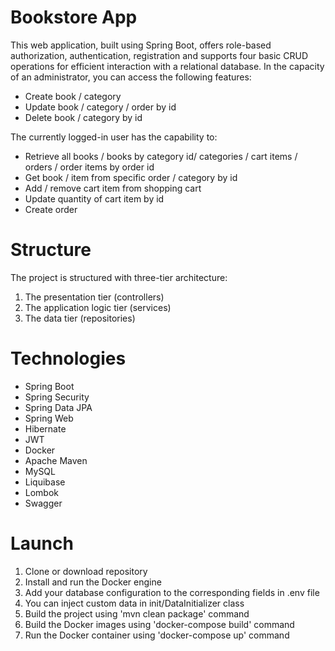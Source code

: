 # Bookstore App

This web application, built using Spring Boot, offers role-based authorization, authentication, 
registration and supports four basic CRUD operations for efficient interaction with a relational database. 
In the capacity of an administrator, you can access the following features:

 - Create book / category
 - Update book / category / order by id
 - Delete book / category by id

The currently logged-in user has the capability to:

 - Retrieve all books / books by category id/ categories / cart items / orders / order items by order id
 - Get book / item from specific order / category  by id
 - Add / remove cart item from shopping cart
 - Update quantity of cart item by id
 - Create order
    
# Structure

The project is structured with three-tier architecture:

1. The presentation tier (controllers)
2. The application logic tier (services)
3. The data tier (repositories)

# Technologies

 - Spring Boot 
 - Spring Security 
 - Spring Data JPA
 - Spring Web
 - Hibernate
 - JWT
 - Docker
 - Apache Maven 
 - MySQL 
 - Liquibase 
 - Lombok
 - Swagger
 
# Launch

1. Clone or download repository
2. Install and run the Docker engine 
3. Add your database configuration to the corresponding fields in .env file 
4. You can inject custom data in init/DataInitializer class
5. Build the project using 'mvn clean package' command
6. Build the Docker images using 'docker-compose build' command
7. Run the Docker container using 'docker-compose up' command
